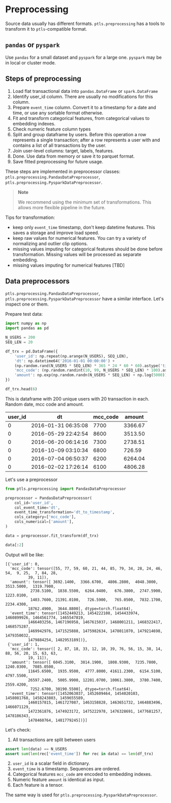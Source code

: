 # Preprocessing

Source data usually has different formats. 
`ptls.preprocessing` has a tools to transform it to `ptls`-compatible format.

## `pandas` or `pyspark`

Use `pandas` for a small dataset and `pyspark` for a large one. 
`pyspark` may be in local or cluster mode.

## Steps of preprocessing

1. Load flat transactional data into `pandas.DataFrame` or `spark.DataFrame`
2. Identify user_id column. There are usually no modifications for this column.
3. Prepare `event_time` column. Convert it to a timestamp for a date and time, or use any sortable format otherwise.
4. Fit and transform categorical features, from categorical values to embedding indexes.
5. Check numeric feature column types
6. Split and group dataframe by users. Before this operation a row represents a single transaction; after a row represents a user with and contains a list of all transactions by the user.
7. Join user-level columns: target, labels, features.
8. Done. Use data from memory or save it to parquet format.
9. Save fitted preprocessing for future usage.

These steps are implemented in preprocessor classes: 
`ptls.preprocessing.PandasDataPreprocessor`, `ptls.preprocessing.PysparkDataPreprocessor`.

> **Note**
> 
> We recommend using the minimum set of transformations. This allows more flexible pipeline in the future.

Tips for transformation:

- keep only `event_time` timestamp, don't keep datetime features. This saves a storage and improve load speed.
- keep raw values for numerical features. You can try a variety of normalizing and outlier clip options.
- missing values imputing for categorical features should be done before transformation.
Missing values will be processed as separate embedding.
- missing values imputing for numerical features [TBD]

## Data preprocessors

`ptls.preprocessing.PandasDataPreprocessor`, `ptls.preprocessing.PysparkDataPreprocessor` have a similar interface.
Let's inspect one or them.

Prepare test data:

```python
import numpy as np
import pandas as pd

N_USERS = 200
SEQ_LEN = 20

df_trx = pd.DataFrame({
    'user_id': np.repeat(np.arange(N_USERS), SEQ_LEN),
    'dt': np.datetime64('2016-01-01 00:00:00') + 
    (np.random.rand(N_USERS * SEQ_LEN) * 365 * 24 * 60 * 60).astype('timedelta64'),
    'mcc_code': (np.random.randint(10, 99, N_USERS * SEQ_LEN) * 100).astype(str),
    'amount': np.exp(np.random.randn(N_USERS * SEQ_LEN) + np.log(5000)).round(2)
})

df_trx.head(6)
```

This is dataframe with 200 unique users with 20 transaction in each. Random date, mcc code and amount.

| user_id |                  dt | mcc_code |  amount |
| ------- | ------------------- | -------- | ------- |
|       0 | 2016-01-31 06:35:08 |     7700 | 3366.67 |
|       0 | 2016-05-29 22:42:54 |     8600 | 3513.50 |
|       0 | 2016-06-20 06:14:16 |     7300 | 2738.51 |
|       0 | 2016-10-09 03:10:34 |     6800 |  726.59 |
|       0 | 2016-07-04 06:50:37 |     6200 | 6264.04 |
|       0 | 2016-02-02 17:26:14 |     6100 | 4806.28 |

Let's use a preprocessor

```python
from ptls.preprocessing import PandasDataPreprocessor

preprocessor = PandasDataPreprocessor(
    col_id='user_id',
    col_event_time='dt',
    event_time_transformation='dt_to_timestamp',
    cols_category=['mcc_code'],
    cols_numerical=['amount'],
)

data = preprocessor.fit_transform(df_trx)

data[:2]
```

Output will be like:

```
[{'user_id': 0,
  'mcc_code': tensor([55, 77, 59, 60, 21, 44, 85, 79, 34, 28, 24, 46, 54,  9, 25,  7, 84, 28,
          39, 11]),
  'amount': tensor([ 3692.1400,  3366.6700,  4806.2800,  4048.3000,  3513.5000,  1319.7900,
           2738.5100,  1838.5500,  6264.0400,   676.3800,  2747.5900,  1223.0100,
           1403.7600, 21391.0100,   726.5900,   765.0500,  7832.1700,  2234.4300,
          18762.4900,  3644.8800], dtype=torch.float64),
  'event_time': tensor([1452449213, 1454222108, 1454433974, 1460899926, 1464561774, 1465547819,
          1466403256, 1467196958, 1467615037, 1468001211, 1468322417, 1468575287,
          1469942976, 1471525888, 1475982634, 1478011070, 1479214698, 1479350032,
          1479884254, 1482953189])},
 {'user_id': 1,
  'mcc_code': tensor([ 2, 87, 18, 33, 12, 10, 39, 76, 56, 15, 38, 14, 88, 56, 20, 15, 63, 63,
          19, 11]),
  'amount': tensor([ 6045.3100,  3814.1900,  1808.9300,  7235.7800,  1240.0300,  7085.0500,
          11645.6500,  1935.9500,  4777.8000, 41611.2300,  6154.5100,  4797.5500,
          26597.2400,  5005.9900, 12201.0700, 10061.3800,  3780.7400,  2559.4200,
           7252.6700, 30190.5500], dtype=torch.float64),
  'event_time': tensor([1452063037, 1452609464, 1454020103, 1458081768, 1458243803, 1459655589,
          1460157815, 1461727087, 1463158828, 1463651732, 1464883496, 1466071129,
          1472361876, 1474923172, 1475222978, 1476328691, 1477681257, 1478186343,
          1478460764, 1481779245])}]
```

Let's check:

1. All transactions are split between users
```python
assert len(data) == N_USERS
assert sum(len(rec['event_time']) for rec in data) == len(df_trx)
```

2. `user_id` is a scalar field in dictionary.
3. `event_time` is a timestamp. Sequences are ordered.
4. Categorical features `mcc_code` are encoded to embedding indexes.
5. Numeric feature `amount` is identical as input.
6. Each feature is a tensor. 

The same way is used for `ptls.preprocessing.PysparkDataPreprocessor`.
